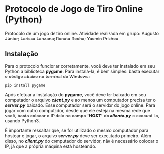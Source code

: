 # Protocolo de Jogo de Tiro Online (Python)
Protocolo de um jogo de tiro online. Atividade realizada em grupo: Augusto Júnior; Larissa Lanzana; Renata Rocha; Yasmin Prichoa


## Instalação

Para o protocolo funcionar corretamente, você deve ter instalado em seu Python a biblioteca **pygame**. Para instalá-la, é bem simples: basta executar o código abaixo no terminal do Windows:

```
pip install pygame
```

Após efetuar a instalação do **pygame**, você deve ter baixado em seu computador o arquivo ***client.py*** e ao menos um computador precisa ter o ***server.py*** baixado. Esse computador será o servidor do jogo online. Para jogar com outro computador, desde que ele esteja na mesma rede que você, basta colocar o IP dele no campo **'HOST'** do ***cliente.py*** e executá-lo, usando Python3.

É importante ressaltar que, se for utilizado o mesmo computador para hostear e jogar, o arquivo ***server.py*** deve ser executado primeiro. Além disso, no ***client.py*** do computador do servidor, não é necessário colocar o IP, já que a própria máquina está hosteando.
